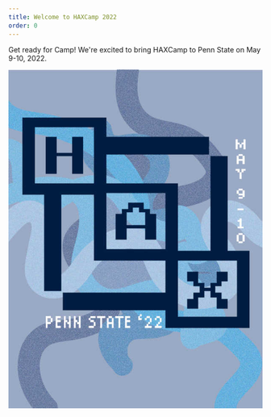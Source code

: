 ```yaml
---
title: Welcome to HAXCamp 2022
order: 0
---
```

Get ready for Camp! We're excited to bring HAXCamp to Penn State on May 9-10, 2022.

<img alt="Advertisement poster for HAXCamp 2022" src="/assets/images/poster.jpg">
